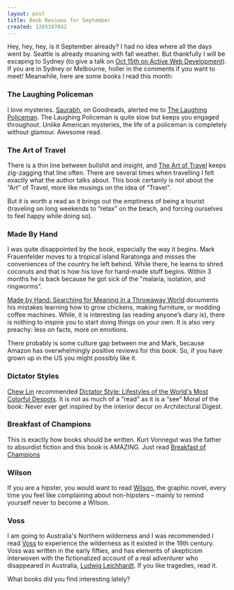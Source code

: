 ```yaml
--- 
layout: post
title: Book Reviews for September
created: 1285197042
---
```

<p>Hey, hey, hey, is it September already? I had no idea where all the days went by. Seattle is already moaning with fall weather. But thankfully I will be escaping to Sydney (to give a talk on <a href="http://south10.webdirections.org/program/w3c#active-web-development">Oct 15th on Active Web Development</a>). If you are in Sydney or Melbourne, holler in the comments if you want to meet! Meanwhile, here are some books I read this month: </p>

<h3>The Laughing Policeman</h3>

<p>I love mysteries. <a href="http://chengiz.livejournal.com">Saurabh</a>, on Goodreads, alerted me to <a href="http://www.amazon.com/gp/product/0307390500?ie=UTF8&amp;tag=nimbupani-20&amp;linkCode=as2&amp;camp=1789&amp;creative=390957&amp;creativeASIN=0307390500">The Laughing Policeman</a>. The Laughing Policeman is quite slow but keeps you engaged throughout. Unlike American mysteries, the life of a policeman is completely without glamour. Awesome read.</p>

<h3>The Art of Travel</h3>

<p>There is a thin line between bullshit and insight, and <a href="http://www.amazon.com/gp/product/0375725342?ie=UTF8&amp;tag=nimbupani-20&amp;linkCode=as2&amp;camp=1789&amp;creative=390957&amp;creativeASIN=0375725342">The Art of Travel</a> keeps zig-zagging that line often. There are several times when travelling I felt exactly what the author talks about. This book certainly is not about the &ldquo;Art&rdquo; of Travel, more like musings on the idea of &ldquo;Travel&rdquo;.</p> 

<p>But it is worth a read as it brings out the emptiness of being a tourist (traveling on long weekends to &ldquo;relax&rdquo; on the beach, and forcing ourselves to feel happy while doing so).</p> 


<h3>Made By Hand</h3>

<p>I was quite disappointed by the book, especially the way it begins. Mark Frauenfelder moves to a tropical island Raratonga and misses the conveniences of the country he left behind. While there, he learns to shred coconuts and that is how his love for hand-made stuff begins. Within 3 months he is back because he got sick of the "malaria, isolation, and ringworms".</p> 

<p><a href="http://www.amazon.com/gp/product/1591843324?ie=UTF8&amp;tag=nimbupani-20&amp;linkCode=as2&amp;camp=1789&amp;creative=390957&amp;creativeASIN=1591843324">Made by Hand: Searching for Meaning in a Throwaway World</a> documents his mistakes learning how to grow chickens, making furniture, or modding coffee machines. While, it is interesting (as reading anyone&rsquo;s diary is), there is nothing to inspire you to start doing things on your own. It is also very preachy: less on facts, more on emotions. </p> 

<p>There probably is some culture gap between me and Mark, because Amazon has overwhelmingly positive reviews for this book. So, if you have grown up in the US you might possibly like it.</p> 


<h3>Dictator Styles</h3>

<p><a href="http://twitter.com/chewlink">Chew Lin</a> recommended <a href="http://www.amazon.com/gp/product/0811853144?ie=UTF8&amp;tag=nimbupani-20&amp;linkCode=as2&amp;camp=1789&amp;creative=390957&amp;creativeASIN=0811853144">Dictator Style: Lifestyles of the World's Most Colorful Despots</a>. It is not as much of a &ldquo;read&rdquo; as it is a &ldquo;see&rdquo; Moral of the book: Never ever get inspired by the interior decor on Architectural Digest.</p> 

<h3>Breakfast of Champions</h3>

<p>This is exactly how books should be written. Kurt Vonnegut was the father to absurdist fiction and this book is AMAZING. Just read <a href="http://www.amazon.com/gp/product/0385334206?ie=UTF8&amp;tag=nimbupani-20&amp;linkCode=as2&amp;camp=1789&amp;creative=390957&amp;creativeASIN=0385334206">Breakfast of Champions</a></p>

<h3>Wilson</h3>

<p>If you are a hipster, you would want to read <a href="http://www.amazon.com/gp/product/1770460071?ie=UTF8&amp;tag=nimbupani-20&amp;linkCode=as2&amp;camp=1789&amp;creative=390957&amp;creativeASIN=1770460071">Wilson</a>, the graphic novel, every time you feel like complaining about non-hipsters – mainly to remind yourself never to become a Wilson.</p>

<h3>Voss</h3>

<p>I am going to Australia's Northern wilderness and I was recommended I read <a href="http://www.amazon.com/gp/product/014310568X?ie=UTF8&amp;tag=nimbupani-20&amp;linkCode=as2&amp;camp=1789&amp;creative=390957&amp;creativeASIN=014310568X">Voss</a> to experience the wilderness as it existed in the 19th century. Voss was written in the early fifties, and has elements of skepticism interwoven with the fictionalized account of a real adventurer who disappeared in Australia, <a href="http://en.wikipedia.org/wiki/Ludwig_Leichhardt">Ludwig Leichhardt</a>. If you like tragedies, read it.</p>

<p>What books did you find interesting lately?</p>
